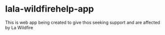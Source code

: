 # lala-wildfirehelp-app
This is web app being created to give thos seeking support and are affected by La Wildfire 
